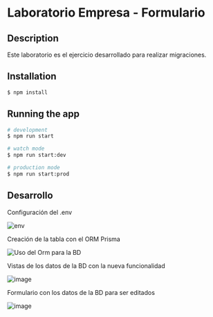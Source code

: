 # Laboratorio Empresa - Formulario

## Description

Este laboratorio es el ejercicio desarrollado para realizar migraciones.

## Installation

```bash
$ npm install
```

## Running the app

```bash
# development
$ npm run start

# watch mode
$ npm run start:dev

# production mode
$ npm run start:prod
```

## Desarrollo

Configuración del .env

![env](/assets/imageenv.png)

Creación de la tabla con el ORM Prisma

![Uso del Orm para la BD](/assets/image.png)

Vistas de los datos de la BD con la nueva funcionalidad

![image](https://github.com/SuleiChang/formulario/assets/170781882/c47d72b1-4e4d-4f83-8318-ad32187bf62b)

Formulario con los datos de la BD para ser editados

![image](https://github.com/SuleiChang/formulario/assets/170781882/939b60f3-66ba-440b-be91-7b2f6b088b6a)



